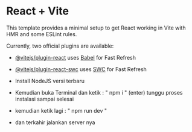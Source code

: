 # React + Vite

This template provides a minimal setup to get React working in Vite with HMR and some ESLint rules.

Currently, two official plugins are available:

- [@vitejs/plugin-react](https://github.com/vitejs/vite-plugin-react/blob/main/packages/plugin-react/README.md) uses [Babel](https://babeljs.io/) for Fast Refresh
- [@vitejs/plugin-react-swc](https://github.com/vitejs/vite-plugin-react-swc) uses [SWC](https://swc.rs/) for Fast Refresh

- Install NodeJS versi terbaru
- Kemudian buka Terminal dan ketik : " npm i " (enter) tunggu proses instalasi sampai selesai
- kemudian ketik lagi : " npm run dev "
- dan terkahir jalankan server nya 
